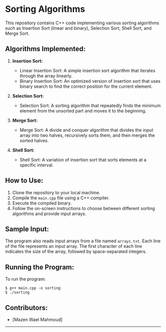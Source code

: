 # Sorting Algorithms

This repository contains C++ code implementing various sorting algorithms such as Insertion Sort (linear and binary), Selection Sort, Shell Sort, and Merge Sort.

## Algorithms Implemented:

1. **Insertion Sort:**
   - Linear Insertion Sort: A simple insertion sort algorithm that iterates through the array linearly.
   - Binary Insertion Sort: An optimized version of insertion sort that uses binary search to find the correct position for the current element.

2. **Selection Sort:**
   - Selection Sort: A sorting algorithm that repeatedly finds the minimum element from the unsorted part and moves it to the beginning.

3. **Merge Sort:**
   - Merge Sort: A divide and conquer algorithm that divides the input array into two halves, recursively sorts them, and then merges the sorted halves.

4. **Shell Sort:**
   - Shell Sort: A variation of insertion sort that sorts elements at a specific interval.

## How to Use:

1. Clone the repository to your local machine.
2. Compile the `main.cpp` file using a C++ compiler.
3. Execute the compiled binary.
4. Follow the on-screen instructions to choose between different sorting algorithms and provide input arrays.

## Sample Input:

The program also reads input arrays from a file named `arrays.txt`. Each line of the file represents an input array. The first character of each line indicates the size of the array, followed by space-separated integers.

## Running the Program:

To run the program:
```
$ g++ main.cpp -o sorting
$ ./sorting
```

## Contributors:

- [Mazen Wael Mahmoud]

---